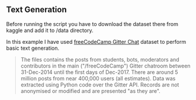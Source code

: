 ## Text Generation

Before running the script you have to download
the dataset there from kaggle and add it to /data directory.

In this example I have used [freeCodeCamp Gitter Chat](https://www.kaggle.com/freecodecamp/all-posts-public-main-chatroom)
dataset to perform basic text generation. 

> The files contains the posts from students, bots, moderators and contributors in the main ("/freeCodeCamp") Gitter chatroom between 31-Dec-2014 until the first days of Dec-2017. There are around 5 million posts from near 400,000 users (all estimates). Data was extracted using Python code over the Gitter API. Records are not anonymised or modified and are presented "as they are".